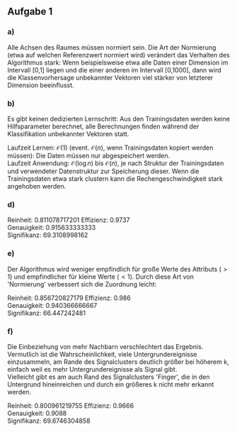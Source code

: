 ## Aufgabe 1

### a)
Alle Achsen des Raumes müssen normiert sein. Die Art der Normierung (etwa auf welchen Referenzwert normiert wird) verändert das Verhalten des Algorithmus stark: Wenn beispielsweise etwa alle Daten einer Dimension im Intervall [0,1] liegen und die einer anderen im Intervall [0,1000], dann wird die Klassenvorhersage unbekannter Vektoren viel stärker von letzterer Dimension beeinflusst.

### b)
Es gibt keinen dedizierten Lernschritt: Aus den Trainingsdaten werden keine Hilfsparameter berechnet, alle Berechnungen finden während der Klassifikation unbekannter Vektoren statt.  

Laufzeit Lernen: $\mathcal{O}(1)$ (event. $\mathcal{O}(n)$, wenn Trainingsdaten kopiert werden müssen): Die Daten müssen nur abgespeichert werden.  
Laufzeit Anwendung: $\mathcal{O}(\log{n})$ bis $\mathcal{O}(n)$, je nach Struktur der Trainingsdaten und verwendeter Datenstruktur zur Speicherung dieser. Wenn die Trainingsdaten etwa stark clustern kann die Rechengeschwindigkeit stark angehoben werden.

### d)
Reinheit: 0.811078717201
Effizienz: 0.9737  
Genauigkeit: 0.915633333333  
Signifikanz: 69.3108998162  

### e)
Der Algorithmus wird weniger empfindlich für große Werte des Attributs ($>1$) und empfindlicher für kleine Werte ($<1$). Durch diese Art von 'Normierung' verbessert sich die Zuordnung leicht:  

Reinheit: 0.856720827179
Effizienz: 0.986  
Genauigkeit: 0.940366666667  
Signifikanz: 66.447242481  

### f)
Die Einbeziehung von mehr Nachbarn verschlechtert das Ergebnis. Vermutlich ist die Wahrscheinlichkeit, viele Untergrundereignisse einzusammeln, am Rande des Signalclusters deutlich größer bei höherem k, einfach weil es mehr Untergrundereignisse als Signal gibt.  
Vielleicht gibt es am auch Rand des Signalclusters 'Finger', die in den Untergrund hineinreichen und durch ein größeres k nicht mehr erkannt werden.  

Reinheit: 0.800961219755
Effizienz: 0.9666  
Genauigkeit: 0.9088  
Signifikanz: 69.6746304858